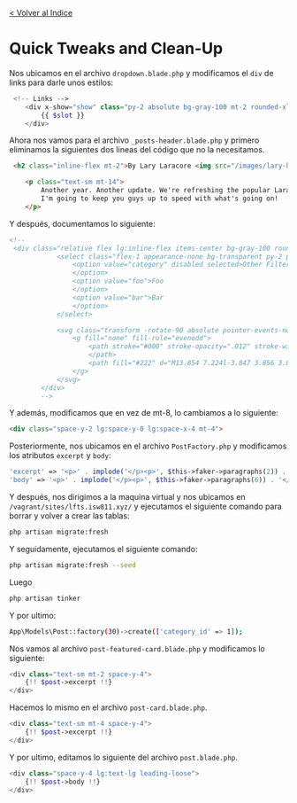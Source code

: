 [< Volver al Indice](/Docs/readme.md/)

# Quick Tweaks and Clean-Up

Nos ubicamos en el archivo `dropdown.blade.php` y modificamos el `div` de links para darle unos estilos:

```php
 <!-- Links -->
    <div x-show="show" class="py-2 absolute bg-gray-100 mt-2 rounded-xl w-full z-50 overflow-auto max-h-52" style="display: none">
        {{ $slot }}
    </div>
```

Ahora nos vamos para el archivo `_posts-header.blade.php` y primero eliminamos la siguientes dos lineas del código que no la necesitamos.

```html
 <h2 class="inline-flex mt-2">By Lary Laracore <img src="/images/lary-head.svg" alt="Head of Lary the mascot"></h2>

    <p class="text-sm mt-14">
        Another year. Another update. We're refreshing the popular Laravel series with new content.
        I'm going to keep you guys up to speed with what's going on!
    </p>
```

Y después, documentamos lo siguiente:

```html
<!--
 <div class="relative flex lg:inline-flex items-center bg-gray-100 rounded-xl">
            <select class="flex-1 appearance-none bg-transparent py-2 pl-3 pr-9 text-sm font-semibold">
                <option value="category" disabled selected>Other Filters
                </option>
                <option value="foo">Foo
                </option>
                <option value="bar">Bar
                </option>
            </select>

            <svg class="transform -rotate-90 absolute pointer-events-none" style="right: 12px;" width="22" height="22" viewBox="0 0 22 22">
                <g fill="none" fill-rule="evenodd">
                    <path stroke="#000" stroke-opacity=".012" stroke-width=".5" d="M21 1v20.16H.84V1z">
                    </path>
                    <path fill="#222" d="M13.854 7.224l-3.847 3.856 3.847 3.856-1.184 1.184-5.04-5.04 5.04-5.04z"></path>
                </g>
            </svg>
        </div>
        -->
```

Y además, modificamos que en vez de mt-8, lo cambiamos a lo siguiente:

```html
<div class="space-y-2 lg:space-y-0 lg:space-x-4 mt-4">
```

Posteriormente, nos ubicamos en el archivo `PostFactory.php` y modificamos los atributos `excerpt` y `body`:

```php
'excerpt' => '<p>' . implode('</p><p>', $this->faker->paragraphs(2)) . '</p>',
'body' => '<p>' . implode('</p><p>', $this->faker->paragraphs(6)) . '</p>'
```

Y después, nos dirigimos a la maquina virtual y nos ubicamos en `/vagrant/sites/lfts.isw811.xyz/` y ejecutamos el siguiente comando para borrar y volver a crear las tablas:

```bash
php artisan migrate:fresh
```

Y seguidamente, ejecutamos el siguiente comando:  

```bash
php artisan migrate:fresh --seed
```

Luego 

```bash
php artisan tinker
```

Y por ultimo:

```bash
App\Models\Post::factory(30)->create(['category_id' => 1]);
```

Nos vamos al archivo `post-featured-card.blade.php` y modificamos lo siguiente:

```php
<div class="text-sm mt-2 space-y-4">
    {!! $post->excerpt !!}
</div>
```

Hacemos lo mismo en el archivo `post-card.blade.php`.

```php
<div class="text-sm mt-4 space-y-4">
    {!! $post->excerpt !!}
</div>
```

Y por ultimo, editamos lo siguiente del archivo `post.blade.php`.

```php
<div class="space-y-4 lg:text-lg leading-loose">
    {!! $post->body !!}
</div>
```
